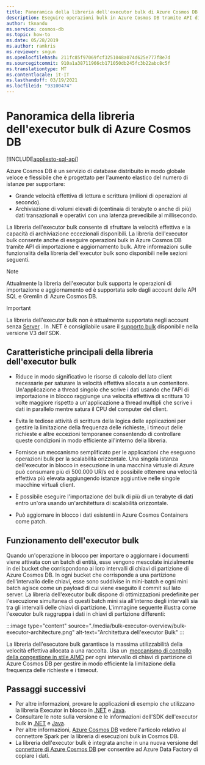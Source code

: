 ```yaml
---
title: Panoramica della libreria dell'executor bulk di Azure Cosmos DB
description: Eseguire operazioni bulk in Azure Cosmos DB tramite API di importazione e aggiornamento bulk rese disponibili dalla libreria dell'executor bulk.
author: tknandu
ms.service: cosmos-db
ms.topic: how-to
ms.date: 05/28/2019
ms.author: ramkris
ms.reviewer: sngun
ms.openlocfilehash: 211fc85f97069fcf3251048a074d625e777f8e7d
ms.sourcegitcommit: 910a1a38711966cb171050db245fc3b22abc8c5f
ms.translationtype: MT
ms.contentlocale: it-IT
ms.lasthandoff: 03/19/2021
ms.locfileid: "93100474"
---
```

# <a name="azure-cosmos-db-bulk-executor-library-overview"></a>Panoramica della libreria dell'executor bulk di Azure Cosmos DB
[!INCLUDE[appliesto-sql-api](includes/appliesto-sql-api.md)]
 
Azure Cosmos DB è un servizio di database distribuito in modo globale veloce e flessibile che è progettato per l'aumento elastico del numero di istanze per supportare: 

* Grande velocità effettiva di lettura e scrittura (milioni di operazioni al secondo).  
* Archiviazione di volumi elevati di (centinaia di terabyte o anche di più) dati transazionali e operativi con una latenza prevedibile al millisecondo.  

La libreria dell'executor bulk consente di sfruttare la velocità effettiva e la capacità di archiviazione eccezionali disponibili. La libreria dell'executor bulk consente anche di eseguire operazioni bulk in Azure Cosmos DB tramite API di importazione e aggiornamento bulk. Altre informazioni sulle funzionalità della libreria dell'executor bulk sono disponibili nelle sezioni seguenti. 

> [!NOTE] 
> Attualmente la libreria dell'executor bulk supporta le operazioni di importazione e aggiornamento ed è supportata solo dagli account delle API SQL e Gremlin di Azure Cosmos DB.

> [!IMPORTANT]
> La libreria dell'executor bulk non è attualmente supportata negli account senza [Server](serverless.md) . In .NET è consigliabile usare il [supporto bulk](https://devblogs.microsoft.com/cosmosdb/introducing-bulk-support-in-the-net-sdk/) disponibile nella versione V3 dell'SDK.
 
## <a name="key-features-of-the-bulk-executor-library"></a>Caratteristiche principali della libreria dell'executor bulk  
 
* Riduce in modo significativo le risorse di calcolo del lato client necessarie per saturare la velocità effettiva allocata a un contenitore. Un'applicazione a thread singolo che scrive i dati usando che l'API di importazione in blocco raggiunge una velocità effettiva di scrittura 10 volte maggiore rispetto a un'applicazione a thread multipli che scrive i dati in parallelo mentre satura il CPU del computer del client.  

* Evita le tediose attività di scrittura della logica delle applicazioni per gestire la limitazione della frequenza delle richieste, i timeout delle richieste e altre eccezioni temporanee consentendo di controllare queste condizioni in modo efficiente all'interno della libreria.  

* Fornisce un meccanismo semplificato per le applicazioni che eseguono operazioni bulk per la scalabilità orizzontale. Una singola istanza dell'executor in blocco in esecuzione in una macchina virtuale di Azure può consumare più di 500.000 UR/s ed è possibile ottenere una velocità effettiva più elevata aggiungendo istanze aggiuntive nelle singole macchine virtuali client.  
 
* È possibile eseguire l'importazione del bulk di più di un terabyte di dati entro un'ora usando un'architettura di scalabilità orizzontale.  

* Può aggiornare in blocco i dati esistenti in Azure Cosmos Containers come patch. 
 
## <a name="how-does-the-bulk-executor-operate"></a>Funzionamento dell'executor bulk 

Quando un'operazione in blocco per importare o aggiornare i documenti viene attivata con un batch di entità, esse vengono mescolate inizialmente in dei bucket che corrispondono ai loro intervalli di chiavi di partizione di Azure Cosmos DB. In ogni bucket che corrisponde a una partizione dell'intervallo delle chiavi, esse sono suddivise in mini-batch e ogni mini batch agisce come un payload di cui viene eseguito il commit sul lato server. La libreria dell'executor bulk dispone di ottimizzazioni predefinite per l'esecuzione simultanea di questi batch mini sia all'interno degli intervalli sia tra gli intervalli delle chiavi di partizione. L'immagine seguente illustra come l'executor bulk raggruppa i dati in chiavi di partizione differenti:  

:::image type="content" source="./media/bulk-executor-overview/bulk-executor-architecture.png" alt-text="Architettura dell'executor Bulk" :::

La libreria dell'esecutore bulk garantisce la massima utilizzabilità della velocità effettiva allocata a una raccolta. Usa un  [meccanismo di controllo della congestione in stile AIMD](https://tools.ietf.org/html/rfc5681) per ogni intervallo di chiavi di partizione di Azure Cosmos DB per gestire in modo efficiente la limitazione della frequenza delle richieste e i timeout. 

## <a name="next-steps"></a>Passaggi successivi 
  
* Per altre informazioni, provare le applicazioni di esempio che utilizzano la libreria Executor in blocco in [.NET](bulk-executor-dot-net.md) e [Java](bulk-executor-java.md).  
* Consultare le note sulla versione e le informazioni dell'SDK dell'executor bulk in [.NET](sql-api-sdk-bulk-executor-dot-net.md) e [Java](sql-api-sdk-bulk-executor-java.md).
* Per altre informazioni, [Azure Cosmos DB](spark-connector.md) vedere l'articolo relativo al connettore Spark per la libreria di esecuzioni bulk in Cosmos DB.  
* La libreria dell'executor bulk è integrata anche in una nuova versione del [connettore di Azure Cosmos DB](../data-factory/connector-azure-cosmos-db.md) per consentire ad Azure Data Factory di copiare i dati.
